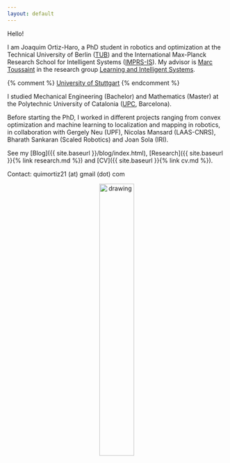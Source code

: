 ```yaml
---
layout: default
---
```




Hello!

I am Joaquim Ortiz-Haro, a PhD student in robotics and optimization at the Technical University of Berlin ([TUB](https://www.tu.berlin/)) and the International Max-Planck Research School for Intelligent Systems ([IMPRS-IS](https://imprs.is.mpg.de/)). My advisor is [Marc Toussaint](https://www.user.tu-berlin.de/mtoussai/index.html) in the research group [Learning and Intelligent Systems](https://argmin.lis.tu-berlin.de/).

{% comment %} [University of Stuttgart](https://www.uni-stuttgart.de/en/) {% endcomment %}

I studied Mechanical Engineering (Bachelor) and Mathematics (Master) at the Polytechnic University of Catalonia ([UPC](https://www.upc.edu/en?set_language=en), Barcelona). 

Before starting the PhD, I worked in different projects ranging from convex optimization and machine learning to localization and mapping in robotics, in collaboration with Gergely Neu (UPF), Nicolas Mansard (LAAS-CNRS), Bharath Sankaran (Scaled Robotics) and Joan Sola (IRI). 

<!-- <div style="text-align: center;"> -->
<!-- <img src="{{site.url}}/images/20210103_170909.jpeg" style="width: 40%;"> -->
<!-- </div> -->



See my [Blog]({{ site.baseurl }}/blog/index.html), [Research]({{ site.baseurl }}{% link research.md %}) and [CV]({{ site.baseurl }}{% link cv.md %}).

Contact: quimortiz21 (at) gmail (dot) com

<div style="text-align: center">
<img src="{{ site.baseurl }}/images/IMG_0667bw.jpg" alt="drawing" width="40%"/>
</div>




